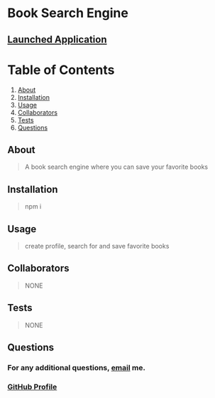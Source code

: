 # Book Search Engine

  ## 

  ## [Launched Application](https://young-taiga-51064.herokuapp.com/)

  # Table of Contents

  1. [About](#About)
  2. [Installation](#Installation)
  3. [Usage](#Usage)
  4. [Collaborators](#Collaborators)
  5. [Tests](#Tests)
  6. [Questions](#Questions)

  ##  <a id="About">About</a>

  > A book search engine where you can save your favorite books

  ##  <a id="Installation">Installation</a>

  > npm i

  ##  <a id="Usage">Usage</a>
  
  > create profile, search for and save favorite books

  ##  <a id="Collaborators">Collaborators</a>
  
  > NONE

  ##  <a id="Tests">Tests</a>

  > NONE

  ##  <a id="Questions">Questions</a>

  ### For any additional questions, [email](mailto:lukejgranered@gmail.com) me.

  ### [GitHub Profile](https://www.github.com/lukegranered)
 

